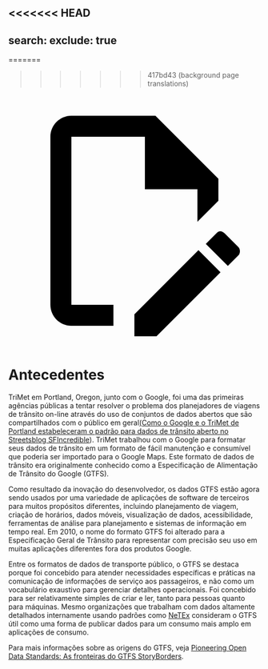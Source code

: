 <<<<<<< HEAD
---
search:
  exclude: true
---
=======
>>>>>>> 417bd43 (background page translations)
<a class="pencil-link" href="https://github.com/MobilityData/gtfs.org/edit/main/docs/background.md" title="Edit this page" target="_blank">
    <svg class="pencil" xmlns="http://www.w3.org/2000/svg" viewBox="0 0 24 24"><path d="M10 20H6V4h7v5h5v3.1l2-2V8l-6-6H6c-1.1 0-2 .9-2 2v16c0 1.1.9 2 2 2h4v-2m10.2-7c.1 0 .3.1.4.2l1.3 1.3c.2.2.2.6 0 .8l-1 1-2.1-2.1 1-1c.1-.1.2-.2.4-.2m0 3.9L14.1 23H12v-2.1l6.1-6.1 2.1 2.1Z"/></svg>
  </a>

# Antecedentes

TriMet em Portland, Oregon, junto com o Google, foi uma das primeiras agências públicas a tentar resolver o problema dos planejadores de viagens de trânsito on-line através do uso de conjuntos de dados abertos que são compartilhados com o público em geral[(Como o Google e o TriMet de Portland estabeleceram o padrão para dados de trânsito aberto no Streetsblog SFIncredible](https://sf.streetsblog.org/2010/01/05/how-google-and-portlands-trimet-set-the-standard-for-open-transit-data/)). TriMet trabalhou com o Google para formatar seus dados de trânsito em um formato de fácil manutenção e consumível que poderia ser importado para o Google Maps. Este formato de dados de trânsito era originalmente conhecido como a Especificação de Alimentação de Trânsito do Google (GTFS).

Como resultado da inovação do desenvolvedor, os dados GTFS estão agora sendo usados por uma variedade de aplicações de software de terceiros para muitos propósitos diferentes, incluindo planejamento de viagem, criação de horários, dados móveis, visualização de dados, acessibilidade, ferramentas de análise para planejamento e sistemas de informação em tempo real. Em 2010, o nome do formato GTFS foi alterado para a Especificação Geral de Trânsito para representar com precisão seu uso em muitas aplicações diferentes fora dos produtos Google.

Entre os formatos de dados de transporte público, o GTFS se destaca porque foi concebido para atender necessidades específicas e práticas na comunicação de informações de serviço aos passageiros, e não como um vocabulário exaustivo para gerenciar detalhes operacionais. Foi concebido para ser relativamente simples de criar e ler, tanto para pessoas quanto para máquinas. Mesmo organizações que trabalham com dados altamente detalhados internamente usando padrões como [NeTEx](https://netex-cen.eu/) consideram o GTFS útil como uma forma de publicar dados para um consumo mais amplo em aplicações de consumo.

Para mais informações sobre as origens do GTFS, veja [Pioneering Open Data Standards: As fronteiras do GTFS StoryBorders](https://beyondtransparency.org/chapters/part-2/pioneering-open-data-standards-the-gtfs-story/).
